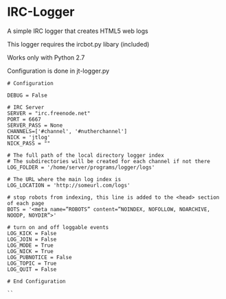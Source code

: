 # IRC-Logger
A simple IRC logger that creates HTML5 web logs

This logger requires the ircbot.py libary (included)

Works only with Python 2.7

Configuration is done in jt-logger.py
```
# Configuration

DEBUG = False

# IRC Server
SERVER = "irc.freenode.net"
PORT = 6667
SERVER_PASS = None
CHANNELS=['#channel', '#nutherchannel']
NICK = 'jtlog'
NICK_PASS = ""

# The full path of the local directory logger index
# The subdirectories will be created for each channel if not there
LOG_FOLDER = '/home/server/programs/logger/logs'

# The URL where the main log index is
LOG_LOCATION = 'http://someurl.com/logs'

# stop robots from indexing, this line is added to the <head> section of each page
BOTS = '<meta name=”ROBOTS” content=”NOINDEX, NOFOLLOW, NOARCHIVE, NOODP, NOYDIR”>'

# turn on and off loggable events
LOG_KICK = False
LOG_JOIN = False
LOG_MODE = True
LOG_NICK = True
LOG_PUBNOTICE = False
LOG_TOPIC = True
LOG_QUIT = False

# End Configuration

``
